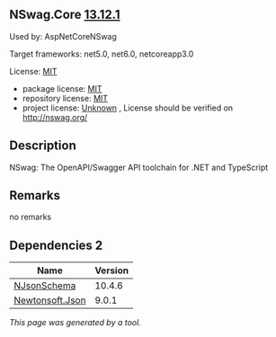 NSwag.Core [13.12.1](https://www.nuget.org/packages/NSwag.Core/13.12.1)
--------------------

Used by: AspNetCoreNSwag

Target frameworks: net5.0, net6.0, netcoreapp3.0

License: [MIT](../../../../licenses/mit) 

- package license: [MIT](https://licenses.nuget.org/MIT) 
- repository license: [MIT](https://github.com/RicoSuter/NSwag.git) 
- project license: [Unknown](http://nswag.org/) , License should be verified on http://nswag.org/

Description
-----------
NSwag: The OpenAPI/Swagger API toolchain for .NET and TypeScript

Remarks
-----------
no remarks


Dependencies 2
-----------

|Name|Version|
|----------|:----|
|[NJsonSchema](../../../../packages/nuget.org/njsonschema/10.4.6)|10.4.6|
|[Newtonsoft.Json](../../../../packages/nuget.org/newtonsoft.json/9.0.1)|9.0.1|

*This page was generated by a tool.*